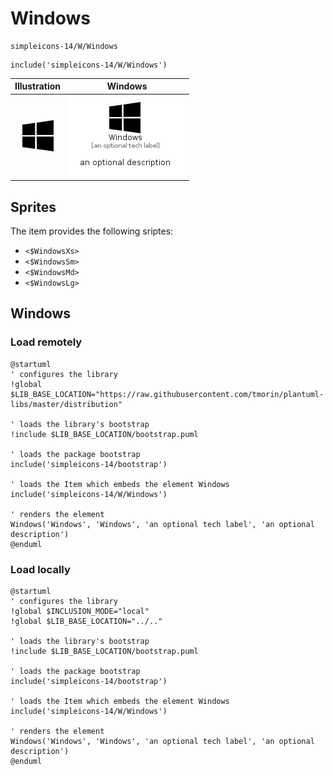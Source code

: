 # Windows


```text
simpleicons-14/W/Windows
```

```text
include('simpleicons-14/W/Windows')
```



| Illustration | Windows |
| :---: | :---: |
| ![illustration for Illustration](../../simpleicons-14/W/Windows.png) | ![illustration for Windows](../../simpleicons-14/W/Windows.Local.png) |



## Sprites
The item provides the following sriptes:

- `<$WindowsXs>`
- `<$WindowsSm>`
- `<$WindowsMd>`
- `<$WindowsLg>`





## Windows

### Load remotely
```plantuml
@startuml
' configures the library
!global $LIB_BASE_LOCATION="https://raw.githubusercontent.com/tmorin/plantuml-libs/master/distribution"

' loads the library's bootstrap
!include $LIB_BASE_LOCATION/bootstrap.puml

' loads the package bootstrap
include('simpleicons-14/bootstrap')

' loads the Item which embeds the element Windows
include('simpleicons-14/W/Windows')

' renders the element
Windows('Windows', 'Windows', 'an optional tech label', 'an optional description')
@enduml
```

### Load locally
```plantuml
@startuml
' configures the library
!global $INCLUSION_MODE="local"
!global $LIB_BASE_LOCATION="../.."

' loads the library's bootstrap
!include $LIB_BASE_LOCATION/bootstrap.puml

' loads the package bootstrap
include('simpleicons-14/bootstrap')

' loads the Item which embeds the element Windows
include('simpleicons-14/W/Windows')

' renders the element
Windows('Windows', 'Windows', 'an optional tech label', 'an optional description')
@enduml
```

